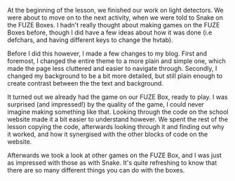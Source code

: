 At the beginning of the lesson, we finished our work on light detectors. We were about to move on to the next activity, when we 
were told to Snake on the FUZE Boxes. I hadn't really thought about making games on the FUZE Boxes before, though I did have a few
ideas about how it was done (i.e defchars, and having different keys to change the hvtab).

Before I did this however, I made a few changes to my blog. First and foremost, I changed the entire theme to a more plain and simple one, which made the page less cluttered and easier to navigate through. Secondly, I changed my background to be a bit more 
detailed, but still plain enough to create contrast between the the text and background.

It turned out we already had the game on our FUZE Box, ready to play. I was surprised (and impressed!) by the quality of the game, I could never imagine making something like that. Looking through the code on the school website made it a bit easier to understand however. We spent the rest of the lesson copying the code, afterwards looking through it and finding out why it worked, and how it synergised with the other blocks of code on the website.

Afterwards we took a look at other games on the FUZE Box, and I was just as impressed with those as with Snake. It's quite refreshing to know that there are so many different things you can do with the boxes.
